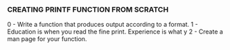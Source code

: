 ### CREATING PRINTF FUNCTION FROM SCRATCH
0 - Write a function that produces output according to a format.
1 - Education is when you read the fine print. Experience is what y
2 - Create a man page for your function.
